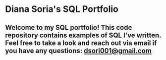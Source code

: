 # Diana Soria's SQL Portfolio
## Welcome to my SQL portfolio! This code repository contains examples of SQL I've written. Feel free to take a look and reach out via email if you have any questions: dsori001@gmail.com
